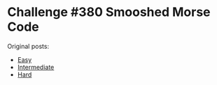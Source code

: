 # Challenge #380 Smooshed Morse Code

Original posts:
- [Easy](https://www.reddit.com/r/dailyprogrammer/comments/cmd1hb/20190805_challenge_380_easy_smooshed_morse_code_1/)
- [Intermediate](https://www.reddit.com/r/dailyprogrammer/comments/cn6gz5/20190807_challenge_380_intermediate_smooshed/)
- [Hard](https://www.reddit.com/r/dailyprogrammer/comments/co5i4t/20190809_challenge_380_hard_smooshed_morse_code_3/)
